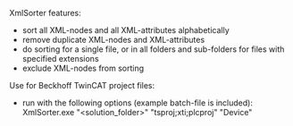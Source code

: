 XmlSorter features:
 - sort all XML-nodes and all XML-attributes alphabetically
 - remove duplicate XML-nodes and XML-attributes
 - do sorting for a single file, or in all folders and sub-folders for files with specified extensions
 - exclude XML-nodes from sorting

Use for Beckhoff TwinCAT project files:
 - run with the following options (example batch-file is included):
   XmlSorter.exe "<solution_folder>" "tsproj;xti;plcproj" "Device"
